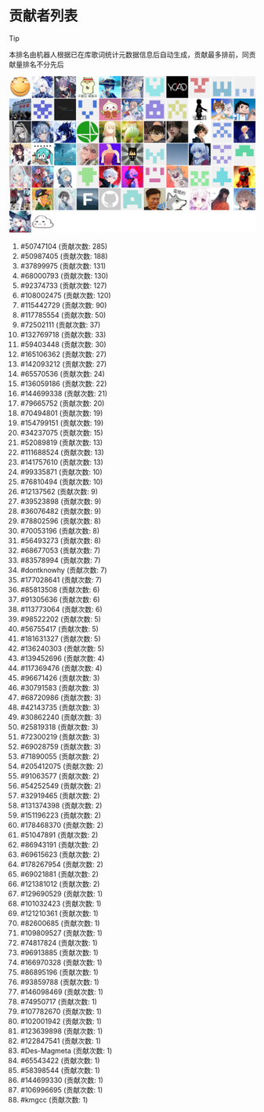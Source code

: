 # 贡献者列表

> [!TIP]
> 本排名由机器人根据已在库歌词统计元数据信息后自动生成，贡献最多排前，同贡献量排名不分先后

![贡献者头像画廊](./CONTRIBUTORS.svg)

1. #50747104 (贡献次数: 285)
2. #50987405 (贡献次数: 188)
3. #37899975 (贡献次数: 131)
4. #68000793 (贡献次数: 130)
5. #92374733 (贡献次数: 127)
6. #108002475 (贡献次数: 120)
7. #115442729 (贡献次数: 90)
8. #117785554 (贡献次数: 50)
9. #72502111 (贡献次数: 37)
10. #132769718 (贡献次数: 33)
11. #59403448 (贡献次数: 30)
12. #165106362 (贡献次数: 27)
13. #142093212 (贡献次数: 27)
14. #65570536 (贡献次数: 24)
15. #136059186 (贡献次数: 22)
16. #144699338 (贡献次数: 21)
17. #79665752 (贡献次数: 20)
18. #70494801 (贡献次数: 19)
19. #154799151 (贡献次数: 19)
20. #34237075 (贡献次数: 15)
21. #52089819 (贡献次数: 13)
22. #111688524 (贡献次数: 13)
23. #141757610 (贡献次数: 13)
24. #99335871 (贡献次数: 10)
25. #76810494 (贡献次数: 10)
26. #12137562 (贡献次数: 9)
27. #39523898 (贡献次数: 9)
28. #36076482 (贡献次数: 9)
29. #78802596 (贡献次数: 8)
30. #70053196 (贡献次数: 8)
31. #56493273 (贡献次数: 8)
32. #68677053 (贡献次数: 7)
33. #83578994 (贡献次数: 7)
34. #dontknowhy (贡献次数: 7)
35. #177028641 (贡献次数: 7)
36. #85813508 (贡献次数: 6)
37. #91305636 (贡献次数: 6)
38. #113773064 (贡献次数: 6)
39. #98522202 (贡献次数: 5)
40. #56755417 (贡献次数: 5)
41. #181631327 (贡献次数: 5)
42. #136240303 (贡献次数: 5)
43. #139452696 (贡献次数: 4)
44. #117369476 (贡献次数: 4)
45. #96671426 (贡献次数: 3)
46. #30791583 (贡献次数: 3)
47. #68720986 (贡献次数: 3)
48. #42143735 (贡献次数: 3)
49. #30862240 (贡献次数: 3)
50. #25819318 (贡献次数: 3)
51. #72300219 (贡献次数: 3)
52. #69028759 (贡献次数: 3)
53. #71890055 (贡献次数: 2)
54. #205412075 (贡献次数: 2)
55. #91063577 (贡献次数: 2)
56. #54252549 (贡献次数: 2)
57. #32919465 (贡献次数: 2)
58. #131374398 (贡献次数: 2)
59. #151196223 (贡献次数: 2)
60. #178468370 (贡献次数: 2)
61. #51047891 (贡献次数: 2)
62. #86943191 (贡献次数: 2)
63. #69615623 (贡献次数: 2)
64. #178267954 (贡献次数: 2)
65. #69021881 (贡献次数: 2)
66. #121381012 (贡献次数: 2)
67. #129690529 (贡献次数: 1)
68. #101032423 (贡献次数: 1)
69. #121210361 (贡献次数: 1)
70. #82600685 (贡献次数: 1)
71. #109809527 (贡献次数: 1)
72. #74817824 (贡献次数: 1)
73. #96913885 (贡献次数: 1)
74. #166970328 (贡献次数: 1)
75. #86895196 (贡献次数: 1)
76. #93859788 (贡献次数: 1)
77. #146098469 (贡献次数: 1)
78. #74950717 (贡献次数: 1)
79. #107782670 (贡献次数: 1)
80. #102001942 (贡献次数: 1)
81. #123639898 (贡献次数: 1)
82. #122847541 (贡献次数: 1)
83. #Des-Magmeta (贡献次数: 1)
84. #65543422 (贡献次数: 1)
85. #58398544 (贡献次数: 1)
86. #144699330 (贡献次数: 1)
87. #106996695 (贡献次数: 1)
88. #kmgcc (贡献次数: 1)
